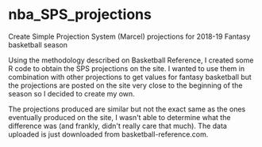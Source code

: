 # nba_SPS_projections
Create Simple Projection System (Marcel) projections for 2018-19 Fantasy basketball season


Using the methodology described on Basketball Reference, I created some R code to obtain the SPS projections on the site. I wanted to use them in combination with other projections to get values for fantasy basketball but the projections are posted on the site very close to the beginning of the season so I decided to create my own. 

The projections produced are similar but not the exact same as the ones eventually produced on the site, I wasn't able to determine what the difference was (and frankly, didn't really care that much). The data uploaded is just downloaded from basketball-reference.com.
